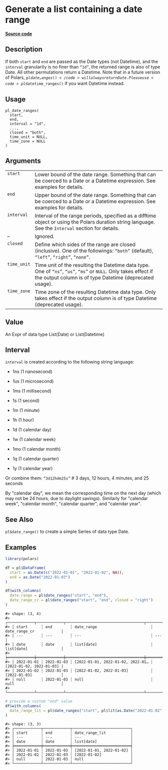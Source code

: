 

# Generate a list containing a date range

[**Source code**](https://github.com/pola-rs/r-polars/tree/main/R/functions__eager.R#L306)

## Description

If both <code>start</code> and <code>end</code> are passed as the Date
types (not Datetime), and the <code>interval</code> granularity is no
finer than <code>“1d”</code>, the returned range is also of type Date.
All other permutations return a Datetime. Note that in a future version
of Polars, <code>pl$date_ranges()</code> will always return Date. Please
use <code>pl$datetime_ranges()</code> if you want Datetime instead.

## Usage

<pre><code class='language-R'>pl_date_ranges(
  start,
  end,
  interval = "1d",
  ...,
  closed = "both",
  time_unit = NULL,
  time_zone = NULL
)
</code></pre>

## Arguments

<table>
<tr>
<td style="white-space: nowrap; font-family: monospace; vertical-align: top">
<code id="pl_date_ranges_:_start">start</code>
</td>
<td>
Lower bound of the date range. Something that can be coerced to a Date
or a Datetime expression. See examples for details.
</td>
</tr>
<tr>
<td style="white-space: nowrap; font-family: monospace; vertical-align: top">
<code id="pl_date_ranges_:_end">end</code>
</td>
<td>
Upper bound of the date range. Something that can be coerced to a Date
or a Datetime expression. See examples for details.
</td>
</tr>
<tr>
<td style="white-space: nowrap; font-family: monospace; vertical-align: top">
<code id="pl_date_ranges_:_interval">interval</code>
</td>
<td>
Interval of the range periods, specified as a difftime object or using
the Polars duration string language. See the <code>Interval</code>
section for details.
</td>
</tr>
<tr>
<td style="white-space: nowrap; font-family: monospace; vertical-align: top">
<code id="pl_date_ranges_:_...">…</code>
</td>
<td>
Ignored.
</td>
</tr>
<tr>
<td style="white-space: nowrap; font-family: monospace; vertical-align: top">
<code id="pl_date_ranges_:_closed">closed</code>
</td>
<td>
Define which sides of the range are closed (inclusive). One of the
followings: <code>“both”</code> (default), <code>“left”</code>,
<code>“right”</code>, <code>“none”</code>.
</td>
</tr>
<tr>
<td style="white-space: nowrap; font-family: monospace; vertical-align: top">
<code id="pl_date_ranges_:_time_unit">time_unit</code>
</td>
<td>
Time unit of the resulting the Datetime data type. One of
<code>“ns”</code>, <code>“us”</code>, <code>“ms”</code> or
<code>NULL</code>. Only takes effect if the output column is of type
Datetime (deprecated usage).
</td>
</tr>
<tr>
<td style="white-space: nowrap; font-family: monospace; vertical-align: top">
<code id="pl_date_ranges_:_time_zone">time_zone</code>
</td>
<td>
Time zone of the resulting Datetime data type. Only takes effect if the
output column is of type Datetime (deprecated usage).
</td>
</tr>
</table>

## Value

An Expr of data type List(Date) or List(Datetime)

## Interval

<code>interval</code> is created according to the following string
language:

<ul>
<li>

1ns (1 nanosecond)

</li>
<li>

1us (1 microsecond)

</li>
<li>

1ms (1 millisecond)

</li>
<li>

1s (1 second)

</li>
<li>

1m (1 minute)

</li>
<li>

1h (1 hour)

</li>
<li>

1d (1 calendar day)

</li>
<li>

1w (1 calendar week)

</li>
<li>

1mo (1 calendar month)

</li>
<li>

1q (1 calendar quarter)

</li>
<li>

1y (1 calendar year)

</li>
</ul>

Or combine them: <code>“3d12h4m25s”</code> \# 3 days, 12 hours, 4
minutes, and 25 seconds

By "calendar day", we mean the corresponding time on the next day (which
may not be 24 hours, due to daylight savings). Similarly for "calendar
week", "calendar month", "calendar quarter", and "calendar year".

## See Also

<code>pl$date_range()</code> to create a simple Series of data type
Date.

## Examples

``` r
library(polars)

df = pl$DataFrame(
  start = as.Date(c("2022-01-01", "2022-01-02", NA)),
  end = as.Date("2022-01-03")
)

df$with_columns(
  date_range = pl$date_ranges("start", "end"),
  date_range_cr = pl$date_ranges("start", "end", closed = "right")
)
```

    #> shape: (3, 4)
    #> ┌────────────┬────────────┬───────────────────────────────────┬──────────────────────────┐
    #> │ start      ┆ end        ┆ date_range                        ┆ date_range_cr            │
    #> │ ---        ┆ ---        ┆ ---                               ┆ ---                      │
    #> │ date       ┆ date       ┆ list[date]                        ┆ list[date]               │
    #> ╞════════════╪════════════╪═══════════════════════════════════╪══════════════════════════╡
    #> │ 2022-01-01 ┆ 2022-01-03 ┆ [2022-01-01, 2022-01-02, 2022-01… ┆ [2022-01-02, 2022-01-03] │
    #> │ 2022-01-02 ┆ 2022-01-03 ┆ [2022-01-02, 2022-01-03]          ┆ [2022-01-03]             │
    #> │ null       ┆ 2022-01-03 ┆ null                              ┆ null                     │
    #> └────────────┴────────────┴───────────────────────────────────┴──────────────────────────┘

``` r
# provide a custom "end" value
df$with_columns(
  date_range_lit = pl$date_ranges("start", pl$lit(as.Date("2022-01-02")))
)
```

    #> shape: (3, 3)
    #> ┌────────────┬────────────┬──────────────────────────┐
    #> │ start      ┆ end        ┆ date_range_lit           │
    #> │ ---        ┆ ---        ┆ ---                      │
    #> │ date       ┆ date       ┆ list[date]               │
    #> ╞════════════╪════════════╪══════════════════════════╡
    #> │ 2022-01-01 ┆ 2022-01-03 ┆ [2022-01-01, 2022-01-02] │
    #> │ 2022-01-02 ┆ 2022-01-03 ┆ [2022-01-02]             │
    #> │ null       ┆ 2022-01-03 ┆ null                     │
    #> └────────────┴────────────┴──────────────────────────┘
